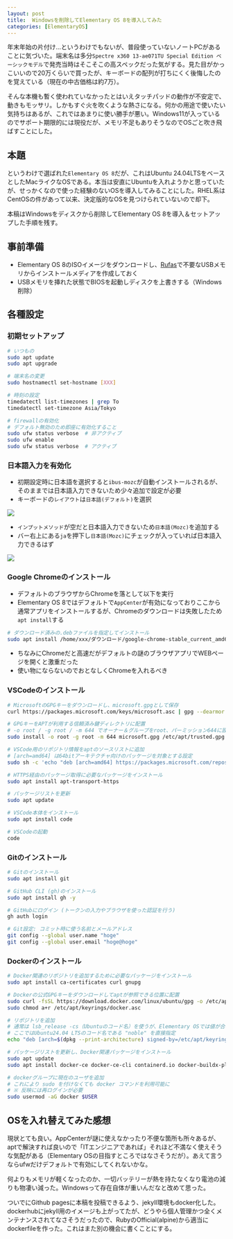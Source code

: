 ```yaml
---
layout: post
title:  Windowsを削除してElementary OS 8を導入してみた
categories: [ElementaryOS]
---
```


年末年始の片付け…というわけでもないが、普段使っていないノートPCがあることに気づいた。端末名は多分`Spectre x360 13-ae071TU Special Edition ベーシックモデル`で発売当時はそこそこの高スペックだった気がする。見た目がかっこいいので20万くらいで買ったが、キーボードの配列が打ちにくく後悔したのを覚えている（現在の中古価格は約7万）。

そんな本機も暫く使われていなかったとはいえタッチパッドの動作が不安定で、動きもモッサリ。しかもすぐ火を吹くような熱さになる。何かの用途で使いたい気持ちはあるが、これではあまりに使い勝手が悪い。Windows11が入っているのでサポート期限的には現役だが、メモリ不足もありそうなのでOSごと吹き飛ばすことにした。

## 本題

というわけで選ばれた`Elementary OS 8`だが、これはUbuntu 24.04LTSをベースとしたMacライクなOSである。本当は安直にUbuntuを入れようかと思っていたが、せっかくなので使った経験のないOSを導入してみることにした。RHEL系はCentOSの件があって以来、決定版的なOSを見つけられていないので却下。

本稿はWindowsをディスクから削除してElementary OS 8を導入＆セットアップした手順を残す。

## 事前準備

- Elementary OS 8のISOイメージをダウンロードし、[Rufas](https://rufus.ie/ja/)で不要なUSBメモリからインストールメディアを作成しておく
- USBメモリを挿れた状態でBIOSを起動しディスクを上書きする（Windows削除）

## 各種設定

### 初期セットアップ

```bash
# いつもの
sudo apt update
sudo apt upgrade

# 端末名の変更
sudo hostnamectl set-hostname [XXX]

# 時刻の設定
timedatectl list-timezones | grep To
timedatectl set-timezone Asia/Tokyo

# firewallの有効化
# デフォルト無効のため即座に有効化すること
sudo ufw status verbose  # 非アクティブ
sudo ufw enable
sudo ufw status verbose  # アクティブ
```

### 日本語入力を有効化

- 初期設定時に日本語を選択すると`ibus-mozc`が自動インストールされるが、そのままでは日本語入力できないため少々追加で設定が必要
- キーボードの`レイアウト`は`日本語(デフォルト)`を選択

![](../images/posts/image001.png)

- `インプットメソッド`が空だと日本語入力できないため`日本語(Mozc)`を追加する
- バー右上にある`ja`を押下し`日本語(Mozc)`にチェックが入っていれば日本語入力できるはず

![](../images/posts/image002.png)

### Google Chromeのインストール

- デフォルトのブラウザからChromeを落として以下を実行
- Elementary OS 8ではデフォルトで`AppCenter`が有効になっておりここから通常アプリをインストールするが、Chromeのダウンロードは失敗したため`apt install`する

```bash
# ダウンロード済みの.debファイルを指定してインストール
sudo apt install /home/xxx/ダウンロード/google-chrome-stable_current_amd64.deb
```

- ちなみにChromeだと高速だがデフォルトの謎のブラウザアプリでWEBページを開くと激重だった
- 使い物にならないのでおとなしくChromeを入れるべき

### VSCodeのインストール

```bash
# MicrosoftのGPGキーをダウンロードし、microsoft.gpgとして保存
curl https://packages.microsoft.com/keys/microsoft.asc | gpg --dearmor > microsoft.gpg

# GPGキーをAPTが利用する信頼済み鍵ディレクトリに配置
# -o root / -g root / -m 644 でオーナー＆グループをroot、パーミッション644に設定
sudo install -o root -g root -m 644 microsoft.gpg /etc/apt/trusted.gpg.d/

# VSCode用のリポジトリ情報をaptのソースリストに追加
# [arch=amd64] は64bitアーキテクチャ向けのパッケージを対象とする設定
sudo sh -c 'echo "deb [arch=amd64] https://packages.microsoft.com/repos/vscode stable main" > /etc/apt/sources.list.d/vscode.list'

# HTTPS経由のパッケージ取得に必要なパッケージをインストール
sudo apt install apt-transport-https

# パッケージリストを更新
sudo apt update

# VSCode本体をインストール
sudo apt install code

# VSCodeの起動
code
```

### Gitのインストール

```bash
# Gitのインストール
sudo apt install git

# GitHub CLI (gh)のインストール
sudo apt install gh -y

# GitHubにログイン (トークンの入力やブラウザを使った認証を行う)
gh auth login

# Git設定: コミット時に使う名前とメールアドレス
git config --global user.name "hoge"
git config --global user.email "hoge@hoge"
```

### Dockerのインストール

```bash
# Docker関連のリポジトリを追加するために必要なパッケージをインストール
sudo apt install ca-certificates curl gnupg

# Dockerの公式GPGキーをダウンロードしてaptが参照できる位置に配置
sudo curl -fsSL https://download.docker.com/linux/ubuntu/gpg -o /etc/apt/keyrings/docker.asc
sudo chmod a+r /etc/apt/keyrings/docker.asc

# リポジトリを追加
# 通常は lsb_release -cs（Ubuntuのコード名）を使うが、Elementary OSでは値が合わない
# ここではUbuntu24.04 LTSのコード名である "noble" を直接指定
echo "deb [arch=$(dpkg --print-architecture) signed-by=/etc/apt/keyrings/docker.asc] https://download.docker.com/linux/ubuntu noble stable" | sudo tee /etc/apt/sources.list.d/docker.list > /dev/null

# パッケージリストを更新し、Docker関連パッケージをインストール
sudo apt update
sudo apt install docker-ce docker-ce-cli containerd.io docker-buildx-plugin docker-compose-plugin

# dockerグループに現在のユーザを追加
# これにより sudo を付けなくても docker コマンドを利用可能に
# ※ 反映には再ログインが必要
sudo usermod -aG docker $USER
```

## OSを入れ替えてみた感想

現状とても良い。AppCenterが謎に使えなかったり不便な箇所も所々あるが、aptで解決すれば良いので「ITエンジニアであれば」それほど不満なく使えそうな気配がある（Elementary OSの目指すところではなさそうだが）。あえて言うならufwだけデフォルトで有効にしてくれないかな。

何よりもメモリが軽くなったのか、一切バッテリーが熱を持たなくなり電池の減りも物凄い減った。Windowsって存在自体が重いんだなと改めて思った。

ついでにGithub pagesに本稿を投稿できるよう、jekyll環境もdocker化した。dockerhubにjekyll用のイメージも上がってたが、どうやら個人管理かつ全くメンテナンスされてなさそうだったので、RubyのOfficial(alpine)から適当にdockerfileを作った。これはまた別の機会に書くことにする。
